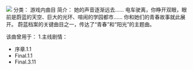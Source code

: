 ![](//static.kivo.wiki/images/music/cover/UeZjtRdpjj3ciDWzJ0b1a9y89Qhxlzjj.png)
分类： 游戏内曲目
简介：
她的声音逐渐远去...... 
电车驶离，你睁开双眼，眼前是蔚蓝的天空、巨大的光环、喧闹的学园都市......
你和她们的青春故事就此展开。 
蔚蓝档案的关键曲目之一，传达了“青春”和“阳光”的主题曲。  

该曲曾用于： 
1.主线剧情： 
 - 序章.1.1
 - Final.1.1
 - Final.3.11
